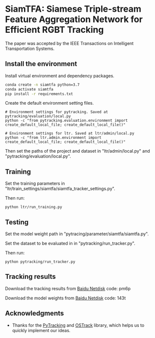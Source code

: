 # SiamTFA: Siamese Triple-stream Feature Aggregation Network for Efficient RGBT Tracking
The paper was accepted by the IEEE Transactions on Intelligent Transportation Systems.

## Install the environment
Install virtual environment and dependency packages.
```bash
conda create -n siamtfa python=3.7
conda activate siamtfa
pip install -r requirements.txt
```

Create the default environment setting files.
```
# Environment settings for pytracking. Saved at pytracking/evaluation/local.py
python -c "from pytracking.evaluation.environment import create_default_local_file; create_default_local_file()"

# Environment settings for ltr. Saved at ltr/admin/local.py
python -c "from ltr.admin.environment import create_default_local_file; create_default_local_file()"
```

Then set the paths of the project and dataset in "ltr/admin/local.py" and "pytracking/evaluation/local.py".

## Training
Set the training parameters in  "ltr/train_settings/siamtfa/siamtfa_tracker_settings.py".

Then run:
```
python ltr/run_training.py
```

## Testing
Set the model weight path in "pytracing/parameter/siamtfa/siamtfa.py".

Set the dataset to be evaluated in in "pytracking/run_tracker.py".

Then run:
```
python pytracking/run_tracker.py
```
## Tracking results
Download the tracking results from [Baidu Netdisk](https://pan.baidu.com/s/1n31MZ32ZNzSuYhaRsd-X5Q?pwd=pm6p) code: pm6p

Download the model weights from [Baidu Netdisk](https://pan.baidu.com/s/1koibm_DHj194yHpihfyf8Q?pwd=143t) code: 143t

## Acknowledgments
* Thanks for the [PyTracking](https://github.com/visionml/pytracking) and [OSTrack](https://github.com/botaoye/OSTrack) library, which helps us to quickly implement our ideas.

